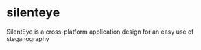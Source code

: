silenteye
=========

SilentEye is a cross-platform application design for an easy use of steganography
